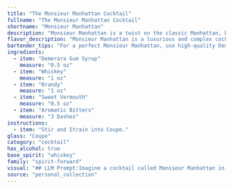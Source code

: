 ```yaml
---
title: "The Monsieur Manhattan Cocktail"
fullname: "The Monsieur Manhattan Cocktail"
shortname: "Monsieur Manhattan"
description: "Monsieur Manhattan is a twist on the classic Manhattan, belonging to the Whiskey Cocktail family.  This variation, likely created in the late 19th or early 20th century,  introduces Brandy and Demerara Gum Syrup for a richer, more complex flavor profile. "
flavor_description: "Monsieur Manhattan is a luxurious and complex cocktail with a rich, layered flavor profile. The Demerara gum syrup adds a hint of caramel sweetness, balanced by the robust notes of whiskey and brandy. Sweet vermouth contributes a subtle herbal and bittersweet complexity, while aromatic bitters provide a final touch of spice and complexity. The overall taste is smooth, sophisticated, and undeniably elegant. "
bartender_tips: "For a perfect Monsieur Manhattan, use high-quality Demerara gum syrup for a rich, caramelized sweetness. Chill all ingredients beforehand, especially the whiskey and brandy, for a refreshing, balanced cocktail. Use a good quality sweet vermouth and don't skimp on the aromatic bitters, as they add depth and complexity. Stir gently with ice, ensuring a smooth and cold mixture. Garnish with a cherry or an orange twist for a classic touch. "
ingredients:
  - item: "Demerara Gum Syrup"
    measure: "0.5 oz"
  - item: "Whiskey"
    measure: "1 oz"
  - item: "Brandy"
    measure: "1 oz"
  - item: "Sweet Vermouth"
    measure: "0.5 oz"
  - item: "Aromatic Bitters"
    measure: "3 Dashes"
instructions:
  - item: "Stir and Strain into Coupe."
glass: "Coupe"
category: "cocktail"
has_alcohol: true
base_spirit: "whiskey"
family: "spirit-forward"
visual: "## LLM Prompt:Imagine a cocktail called Monsieur Manhattan in a chilled coupe glass. **Describe its appearance in detail, focusing on:*** **Color:** What is the overall hue of the cocktail? Does it have any depth or layering?* **Clarity:** Is it clear, cloudy, or have any visible particles?* **Texture:** Is it oily, viscous, or smooth? Does it have any head or foam?* **Garnish:** What garnish, if any, is used? How does it enhance the visual appeal?* **Overall impression:** What does the cocktail evoke visually? Is it elegant, inviting, or bold?**Consider the ingredients:*** Demerara Gum Syrup: Does it contribute any color or texture?* Whiskey: Does it bring a golden or amber tone?* Brandy: Does it add any richness or depth to the color?* Sweet Vermouth: Does it contribute to the overall color, adding a hint of red or orange?* Aromatic Bitters: Do they influence the color at all, or add a touch of depth and complexity? **Your goal is to paint a vivid picture of the Monsieur Manhattan using words, allowing the reader to almost taste and feel its presence.** "
source: "personal_collection"
---
```


